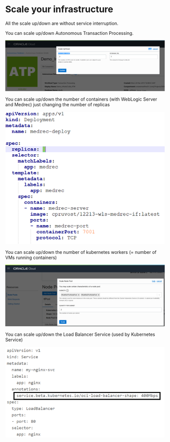 # Scale your infrastructure

All the scale up/down are without service interruption.

You can scale up/down Autonomous Transaction Processing.

![Atp Scale](images/atp_scale.png)

You can scale up/down the number of containers (with WebLogic Server and Medrec) just changing the number of replicas

![Pods Scale](images/pods_scale.png)

You can scale up/down the number of kubernetes workers (= number of VMs running containers)

![OKE Scale](images/oke_scale.png)

You can scale up/down the Load Balancer Service (used by Kubernetes Service)

![LB Scale](images/lb_scale.png)